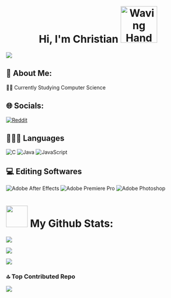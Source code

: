 <h1 align='center'><b>Hi, I'm Christian <img src="https://raw.githubusercontent.com/Tarikul-Islam-Anik/Animated-Fluent-Emojis/master/Emojis/Hand%20gestures/Waving%20Hand.png" alt="Waving Hand" width="100" height="100" /></b></h1>

![](https://komarev.com/ghpvc/?username=Zycheee)

<h2><b>💫 About Me: </b></h2>
<p>🧑‍🎓 Currently Studying Computer Science<br></p>


## 🌐 Socials:
[![Reddit](https://img.shields.io/badge/Reddit-%23FF4500.svg?logo=Reddit&logoColor=white)](https://reddit.com/user/Zyche1) 

<h2><b>🧑🏻‍💻 Languages</b></h2>

![C](https://img.shields.io/badge/c-%2300599C.svg?style=for-the-badge&logo=c&logoColor=white) 
![Java](https://img.shields.io/badge/java-%23ED8B00.svg?style=for-the-badge&logo=openjdk&logoColor=white) 
![JavaScript](https://img.shields.io/badge/javascript-%23323330.svg?style=for-the-badge&logo=javascript&logoColor=%23F7DF1E) 

<h2><b>💻 Editing Softwares</b></h2>

![Adobe After Effects](https://img.shields.io/badge/Adobe%20After%20Effects-9999FF.svg?style=for-the-badge&logo=Adobe%20After%20Effects&logoColor=white)
![Adobe Premiere Pro](https://img.shields.io/badge/Adobe%20Premiere%20Pro-9999FF.svg?style=for-the-badge&logo=Adobe%20Premiere%20Pro&logoColor=white) 
![Adobe Photoshop](https://img.shields.io/badge/adobe%20photoshop-%2331A8FF.svg?style=for-the-badge&logo=adobe%20photoshop&logoColor=white)

#  <picture><img src = "https://media.tenor.com/oqtJje68UkQAAAAC/guts.gif" width = 59px></picture> <b>My Github Stats:<b>

![](https://github-readme-stats.vercel.app/api?username=Zycheee&theme=tokyonight&hide_border=true&include_all_commits=true&count_private=true)<br/>

![](https://github-readme-streak-stats.herokuapp.com/?user=Zycheee&theme=tokyonight&hide_border=true)<br/>

![](https://github-readme-stats.vercel.app/api/top-langs/?username=Zycheee&theme=tokyonight&hide_border=true&include_all_commits=true&count_private=true&layout=compact)

### 🔝 Top Contributed Repo
![](https://github-contributor-stats.vercel.app/api?username=Zycheee&limit=5&theme=tokyonight&combine_all_yearly_contributions=true)

